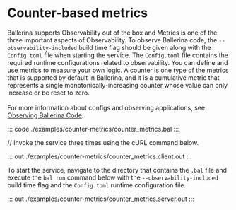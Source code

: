 # Counter-based metrics

Ballerina supports Observability out of the box and Metrics is one of the three important aspects of 
Observability. To observe Ballerina code, the `--observability-included` build time flag should be given along with the
`Config.toml` file when starting the service. The `Config.toml` file contains the required runtime configurations related to observability.
You can define and use metrics to measure your own logic. A counter is one type of the metrics that is
supported by default in Ballerina, and it is a cumulative metric that represents a single monotonically-increasing
counter whose value can only increase or be reset to zero.<br/><br/>
For more information about configs and observing applications, see [Observing Ballerina Code](https://ballerina.io/learn/observing-ballerina-code/).

::: code ./examples/counter-metrics/counter_metrics.bal :::

// Invoke the service three times using the cURL command below.

::: out ./examples/counter-metrics/counter_metrics.client.out :::

To start the service, navigate to the directory that contains the
`.bal` file and execute the `bal run` command below with the `--observability-included` build time flag and the `Config.toml` runtime configuration file.

::: out ./examples/counter-metrics/counter_metrics.server.out :::